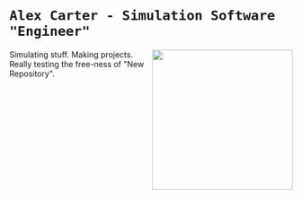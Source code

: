 # `Alex Carter - Simulation Software "Engineer"`

<img align="right" src="https://avatars.githubusercontent.com/u/6971875?v=4" width="250" height="250">

Simulating stuff. Making projects. Really testing the free-ness of "New Repository".

